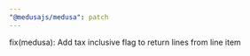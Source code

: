 ```yaml
---
"@medusajs/medusa": patch
---
```


fix(medusa): Add tax inclusive flag to return lines from line item
